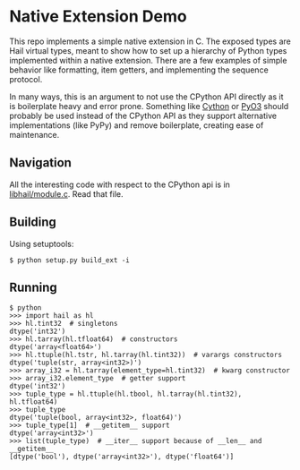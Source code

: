 # Native Extension Demo

This repo implements a simple native extension in C. The exposed types are
Hail virtual types, meant to show how to set up a hierarchy of Python types
implemented within a native extension. There are a few examples of simple
behavior like formatting, item getters, and implementing the sequence protocol.

In many ways, this is an argument to not use the CPython API directly as it is
boilerplate heavy and error prone. Something like [Cython] or [PyO3] should
probably be used instead of the CPython API as they support alternative
implementations (like PyPy) and remove boilerplate, creating ease of maintenance.

[Cython]: https://cython.org/
[PyO3]: https://pyo3.rs/

## Navigation

All the interesting code with respect to the CPython api is in [libhail/module.c].
Read that file.

[libhail/module.c]: libhail/module.c

## Building
Using setuptools:
```
$ python setup.py build_ext -i
```

## Running
```
$ python
>>> import hail as hl
>>> hl.tint32  # singletons
dtype('int32')
>>> hl.tarray(hl.tfloat64)  # constructors
dtype('array<float64>')
>>> hl.ttuple(hl.tstr, hl.tarray(hl.tint32))  # varargs constructors
dtype('tuple(str, array<int32>)')
>>> array_i32 = hl.tarray(element_type=hl.tint32)  # kwarg constructor
>>> array_i32.element_type  # getter support
dtype('int32')
>>> tuple_type = hl.ttuple(hl.tbool, hl.tarray(hl.tint32), hl.tfloat64)
>>> tuple_type
dtype('tuple(bool, array<int32>, float64)')
>>> tuple_type[1]  # __getitem__ support
dtype('array<int32>')
>>> list(tuple_type)  # __iter__ support because of __len__ and __getitem__
[dtype('bool'), dtype('array<int32>'), dtype('float64')]
```

